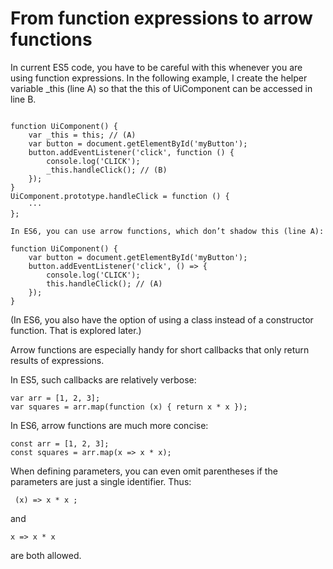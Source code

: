 # From function expressions to arrow functions 

In current ES5 code, you have to be careful with this whenever you are using function expressions. In the following example, I create the helper variable _this (line A) so that the this of UiComponent can be accessed in line B.

```

function UiComponent() {
    var _this = this; // (A)
    var button = document.getElementById('myButton');
    button.addEventListener('click', function () {
        console.log('CLICK');
        _this.handleClick(); // (B)
    });
}
UiComponent.prototype.handleClick = function () {
    ···
};

```

```
In ES6, you can use arrow functions, which don’t shadow this (line A):

function UiComponent() {
    var button = document.getElementById('myButton');
    button.addEventListener('click', () => {
        console.log('CLICK');
        this.handleClick(); // (A)
    });
}

```

(In ES6, you also have the option of using a class instead of a constructor function. That is explored later.)

Arrow functions are especially handy for short callbacks that only return results of expressions.

In ES5, such callbacks are relatively verbose:


```
var arr = [1, 2, 3];
var squares = arr.map(function (x) { return x * x });
```

In ES6, arrow functions are much more concise:

```
const arr = [1, 2, 3];
const squares = arr.map(x => x * x);

```

When defining parameters, you can even omit parentheses if the parameters are just a single identifier. Thus:

```
 (x) => x * x ;

```

 and 

 ```
 x => x * x 

 ```

 are both allowed.